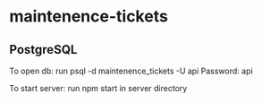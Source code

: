 # maintenence-tickets

## PostgreSQL

To open db: run psql -d maintenence_tickets -U api
Password: api

To start server: run npm start in server directory


